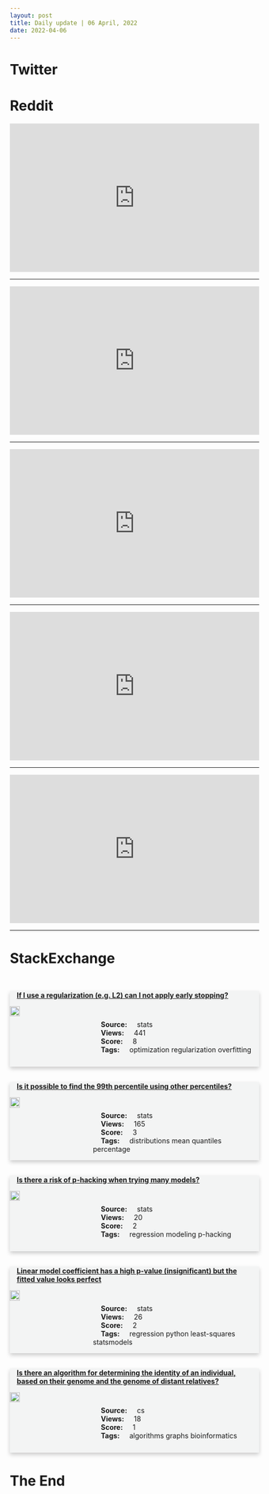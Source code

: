 ```yaml
---
layout: post
title: Daily update | 06 April, 2022
date: 2022-04-06
---
```


<script async src="https://platform.twitter.com/widgets.js" charset="utf-8"></script>


<script src='https://storage.ko-fi.com/cdn/scripts/overlay-widget.js'></script>
<script>
  kofiWidgetOverlay.draw('themldojo', {
    'type': 'floating-chat',
    'floating-chat.donateButton.text': 'Support me',
    'floating-chat.donateButton.background-color': '#f45d22',
    'floating-chat.donateButton.text-color': '#fff'
  });
</script>

# Twitter 

<blockquote class="twitter-tweet"><a href="https://twitter.com/FLIxrisk/status/1511293293811974151"></a></blockquote>

<blockquote class="twitter-tweet"><a href="https://twitter.com/GoogleAI/status/1511422537971998725"></a></blockquote>

<blockquote class="twitter-tweet"><a href="https://twitter.com/FollowCII/status/1511301400369967106"></a></blockquote>

<blockquote class="twitter-tweet"><a href="https://twitter.com/yudapearl/status/1511227491171463175"></a></blockquote>

<blockquote class="twitter-tweet"><a href="https://twitter.com/yicaichina/status/1511294660245090308"></a></blockquote>

<blockquote class="twitter-tweet"><a href="https://twitter.com/karpathy/status/1511359920804876298"></a></blockquote>

<blockquote class="twitter-tweet"><a href="https://twitter.com/karpathy/status/1511359923686367232"></a></blockquote>

<blockquote class="twitter-tweet"><a href="https://twitter.com/TensorFlow/status/1511418454368268293"></a></blockquote>

<blockquote class="twitter-tweet"><a href="https://twitter.com/TensorFlow/status/1511381892238557188"></a></blockquote>

<blockquote class="twitter-tweet"><a href="https://twitter.com/MetaAI/status/1511403983155318786"></a></blockquote>

# Reddit 

<iframe id="reddit-embed" src="https://www.redditmedia.com/r/datascience/comments/tx132u/does_5y_of_experience_really_make_that_dramatic_a?ref_source=embed&amp;ref=share&amp;embed=true" sandbox="allow-scripts allow-same-origin allow-popups" style="border: none;" height="300" width="100%" scrolling="yes"></iframe>
<hr style="width:100%;text-align:left;margin-left:0">
<iframe id="reddit-embed" src="https://www.redditmedia.com/r/MachineLearning/comments/tx0z89/d_fake_authors_and_paper_riders?ref_source=embed&amp;ref=share&amp;embed=true" sandbox="allow-scripts allow-same-origin allow-popups" style="border: none;" height="300" width="100%" scrolling="yes"></iframe>
<hr style="width:100%;text-align:left;margin-left:0">
<iframe id="reddit-embed" src="https://www.redditmedia.com/r/MachineLearning/comments/twqel5/discussion_support_vector_machines_in_2022?ref_source=embed&amp;ref=share&amp;embed=true" sandbox="allow-scripts allow-same-origin allow-popups" style="border: none;" height="300" width="100%" scrolling="yes"></iframe>
<hr style="width:100%;text-align:left;margin-left:0">
<iframe id="reddit-embed" src="https://www.redditmedia.com/r/dataengineering/comments/twr1jv/modern_approach_to_master_data_management?ref_source=embed&amp;ref=share&amp;embed=true" sandbox="allow-scripts allow-same-origin allow-popups" style="border: none;" height="300" width="100%" scrolling="yes"></iframe>
<hr style="width:100%;text-align:left;margin-left:0">
<iframe id="reddit-embed" src="https://www.redditmedia.com/r/MachineLearning/comments/twxmk9/d_with_the_rise_of_automl_what_are_the_important?ref_source=embed&amp;ref=share&amp;embed=true" sandbox="allow-scripts allow-same-origin allow-popups" style="border: none;" height="300" width="100%" scrolling="yes"></iframe>
<hr style="width:100%;text-align:left;margin-left:0">

<style>
.card {
box-shadow: 0 4px 8px 0 rgba(0,0,0,0.2);
transition: 0.3s;
width: 100%;
background-color: #F3F4F4;
}
p{
    margin-left:  3em;
    padding-top: 1em;
}
.part2{
    display: grid;
    grid-template-columns: 1fr 3fr;
}
h4{
    margin: 1em;
}

.card:hover {
box-shadow: 0 8px 16px 0 rgba(0,0,0,0.2);
}
b {
padding: 2px 16px;
}
</style>
  
# StackExchange 


  <br>
  <div class="card">
  <h4><a href='https://stats.stackexchange.com/questions/570397/if-i-use-a-regularization-e-g-l2-can-i-not-apply-early-stopping'>If I use a regularization (e.g. L2) can I not apply early stopping?</a></h4> 
  <div class="part2">
      <img src="https://cdn.sstatic.net/Sites/stats/Img/apple-touch-icon@2.png?v=344f57aa10cc" alt="Img missing!" style="width:40%">
      <p><b>Source:</b> stats<br><b>Views:</b> 441<br><b>Score:</b> 8<br><b>Tags:</b> <span class="badge badge-dark">optimization</span> <span class="badge badge-dark">regularization</span> <span class="badge badge-dark">overfitting</span></p> 
  </div>
  </div>
      
  <br>
  <div class="card">
  <h4><a href='https://stats.stackexchange.com/questions/570421/is-it-possible-to-find-the-99th-percentile-using-other-percentiles'>Is it possible to find the 99th percentile using other percentiles?</a></h4> 
  <div class="part2">
      <img src="https://cdn.sstatic.net/Sites/stats/Img/apple-touch-icon@2.png?v=344f57aa10cc" alt="Img missing!" style="width:40%">
      <p><b>Source:</b> stats<br><b>Views:</b> 165<br><b>Score:</b> 3<br><b>Tags:</b> <span class="badge badge-dark">distributions</span> <span class="badge badge-dark">mean</span> <span class="badge badge-dark">quantiles</span> <span class="badge badge-dark">percentage</span></p> 
  </div>
  </div>
      
  <br>
  <div class="card">
  <h4><a href='https://stats.stackexchange.com/questions/570475/is-there-a-risk-of-p-hacking-when-trying-many-models'>Is there a risk of p-hacking when trying many models?</a></h4> 
  <div class="part2">
      <img src="https://cdn.sstatic.net/Sites/stats/Img/apple-touch-icon@2.png?v=344f57aa10cc" alt="Img missing!" style="width:40%">
      <p><b>Source:</b> stats<br><b>Views:</b> 20<br><b>Score:</b> 2<br><b>Tags:</b> <span class="badge badge-dark">regression</span> <span class="badge badge-dark">modeling</span> <span class="badge badge-dark">p-hacking</span></p> 
  </div>
  </div>
      
  <br>
  <div class="card">
  <h4><a href='https://stats.stackexchange.com/questions/570434/linear-model-coefficient-has-a-high-p-value-insignificant-but-the-fitted-value'>Linear model coefficient has a high p-value (insignificant) but the fitted value looks perfect</a></h4> 
  <div class="part2">
      <img src="https://cdn.sstatic.net/Sites/stats/Img/apple-touch-icon@2.png?v=344f57aa10cc" alt="Img missing!" style="width:40%">
      <p><b>Source:</b> stats<br><b>Views:</b> 26<br><b>Score:</b> 2<br><b>Tags:</b> <span class="badge badge-dark">regression</span> <span class="badge badge-dark">python</span> <span class="badge badge-dark">least-squares</span> <span class="badge badge-dark">statsmodels</span></p> 
  </div>
  </div>
      
  <br>
  <div class="card">
  <h4><a href='https://cs.stackexchange.com/questions/150416/is-there-an-algorithm-for-determining-the-identity-of-an-individual-based-on-th'>Is there an algorithm for determining the identity of an individual, based on their genome and the genome of distant relatives?</a></h4> 
  <div class="part2">
      <img src="https://cdn.sstatic.net/Sites/cs/Img/apple-touch-icon@2.png?v=324a3e0c2b03" alt="Img missing!" style="width:40%">
      <p><b>Source:</b> cs<br><b>Views:</b> 18<br><b>Score:</b> 1<br><b>Tags:</b> <span class="badge badge-dark">algorithms</span> <span class="badge badge-dark">graphs</span> <span class="badge badge-dark">bioinformatics</span></p> 
  </div>
  </div>
      
# The End